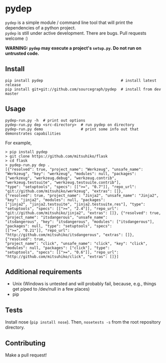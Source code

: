 pydep
=====

`pydep` is a simple module / command line tool that will print the dependencies of a python project.<br>
`pydep` is still under active development. There are bugs. Pull requests welcome :)

__WARNING: `pydep` may execute a project's `setup.py`. Do not run on untrusted code.__

Install
-----
```
pip install pydep                                   # install latest release
pip install git+git://github.com/sourcegraph/pydep  # install from dev master
```

Usage
-----

```
pydep-run.py -h  # print out options
pydep-run.py dep <src-directory>  # run pydep on directory
pydep-run.py demo                 # print some info out that demonstrates capabilities
```

For example,
```
> pip install pydep
> git clone https://github.com/mitsuhiko/flask
> cd flask
> pydep-run.py dep .
[{"resolved": true, "project_name": "Werkzeug", "unsafe_name": "Werkzeug", "key": "werkzeug", "modules": null, "packages": ["werkzeug", "werkzeug.debug", "werkzeug.contrib", "werkzeug.testsuite", "werkzeug.testsuite.contrib"],
"type": "setuptools", "specs": [[">=", "0.7"]], "repo_url": "git://github.com/mitsuhiko/werkzeug", "extras": []},
{"resolved": true, "project_name": "Jinja2", "unsafe_name": "Jinja2", "key": "jinja2", "modules": null, "packages":
["jinja2", "jinja2.testsuite", "jinja2.testsuite.res"], "type": "setuptools", "specs": [[">=", "2.4"]], "repo_url":
"git://github.com/mitsuhiko/jinja2", "extras": []}, {"resolved": true, "project_name": "itsdangerous", "unsafe_name":
"itsdangerous", "key": "itsdangerous", "modules": ["itsdangerous"], "packages": null, "type": "setuptools", "specs":
[[">=", "0.21"]], "repo_url": "http://github.com/mitsuhiko/itsdangerous", "extras": []}, {"resolved": true,
"project_name": "click", "unsafe_name": "click", "key": "click", "modules": null, "packages": ["click"], "type":
"setuptools", "specs": [[">=", "0.6"]], "repo_url": "http://github.com/mitsuhiko/click", "extras": []}]
```

Additional requirements
-----
- Unix (Windows is untested and will probably fail, because, e.g., things get piped to /dev/null in a few places)
- pip

Tests
-----
Install nose (`pip install nose`). Then, `nosetests -s` from the root repository directory.

Contributing
------------
Make a pull request!
